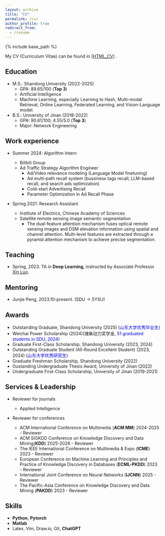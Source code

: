 ```yaml
---
layout: archive
title: "CV"
permalink: /cv/
author_profile: true
redirect_from:
  - /resume
---
```


{% include base_path %}



My CV (Curriculum Vitae) can be found in [[HTML_CV](../ownhtml/cv_html_page.html)] .


Education
------
* M.S.: Shandong University (2022-2025)
  * GPA: 89.65/100 (<strong>Top 3</strong>)
  * Artificial Intelligence
  * Machine Learning, especially Learning to Hash, Multi-modal Retrieval, Online Learning, Federated Learning, and Vision-Language model.
* B.S.: University of Jinan (2018-2022)
  * GPA: 90.61/100; 4.55/5.0 (<strong>Top 3</strong>)
  * Major: Network Engineering



Work experience
------
* Summer 2024: Algorithm Intern
  * Bilibili Group
  * Ad Traffic Strategy Algorithm Engineer
    * Ad/Video relevance modeling (Language Model finetuning)
    * Ad multi-path recall system (bussiness tags recall, LLM-based recall, and search ads optimization)
    * Cold-start Advertising Recall
    * Parameter Optimization in Ad Recall Phase

* Spring 2021: Research Assistant
  * Institute of Electrics, Chinese Academy of Sciences
  * Satellite remote sensing image semantic segmentation
    * The dual-feature attention mechanism fuses optical remote sensing images and DSM elevation information using spatial and channel attention. Multi-level features are extracted through a pyramid attention mechanism to achieve precise segmentation.



Teaching
------

* Spring, 2023. TA in **Deep Learning**, instructed by Associate Professor <a href="https://faculty.sdu.edu.cn/luoxin/zh_CN/index.htm">Xin Luo</a>. 


Mentoring
------
* Junjie Peng, 2023.10-present. (SDU -> SYSU)

Awards
------
* Outstanding Graduate, Shandong University (2025) (<span style="color: blue;">山东大学优秀毕业生</span>)
* Weichai Power Scholarship (2024)(潍柴动力奖学金, <span style="color: blue;">51 graduated students in SDU, 2024</span>)
* Graduate First-Class Scholarship, Shandong University (2023, 2024)
* Outstanding Graduate Student (All-Round Excellent Student) (2023, 2024) (<span style="color: blue;">山东大学优秀研究生</span>)
* Graduate Freshman Scholarship, Shandong University (2022)
* Oustanding Undergraduate Thesis Award, University of Jinan (2022)
* Undergraduate First-Class Scholarship, University of Jinan (2019-2021)


Services & Leadership
------
* Reviewer for journals
  * Applied Intelligence


* Reviewer for conferences
  * ACM International Conference on Multimedia (**ACM MM**) 2024-2025 - Reviewer
  * ACM SIGKDD Conference on Knowledge Discovery and Data Mining(**KDD**) 2025-2026 - Reviewer
  * The IEEE International Conference on Multimedia & Expo (**ICME**) 2023 - Reviewer
  * European Conference on Machine Learning and Principles and Practice of Knowledge Discovery in Databases (**ECML-PKDD**) 2023 - Reviewer
  * International Joint Conference on Neural Networks (**IJCNN**) 2025 - Reviewer
  * The Pacific-Asia Conference on Knowledge Discovery and Data Mining (**PAKDD**) 2023 - Reviewer



Skills
------
* **Python**, **Pytorch**
* **Matlab**
* Latex, Vim, Draw.io, Git, **ChatGPT**

